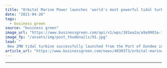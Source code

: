 ```yaml
---
title: "Orbital Marine Power launches 'world's most powerful tidal turbine'"
date: "2021-04-26"
tags: 
  - business green
source: "business green"
image_url: "https://www.businessgreen.com/api/v1/wps/101ea2a/a9a9903a-7dfb-455b-bd7f-423aaee7c3f6/1/O2-launch-2-185x114.jpg"
image_fp: "/assets/img/post_thumbnails/91.jpg"
lead: "
 New 2MW tidal turbine successfully launched from the Port of Dundee in major milestone for UK marine energy sector ..."
article_url: "https://www.businessgreen.com/news/4030373/orbital-marine-power-launches-world-most-powerful-tidal-turbine"
---
```


---
